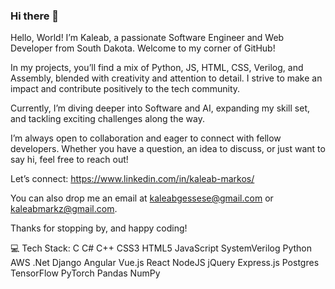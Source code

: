 ### Hi there 👋

Hello, World! I’m Kaleab, a passionate Software Engineer and Web Developer from South Dakota. Welcome to my corner of GitHub!

In my projects, you’ll find a mix of Python, JS, HTML, CSS, Verilog, and Assembly, blended with creativity and attention to detail. I strive to make an impact and contribute positively to the tech community.

Currently, I’m diving deeper into Software and AI, expanding my skill set, and tackling exciting challenges along the way.

I’m always open to collaboration and eager to connect with fellow developers. Whether you have a question, an idea to discuss, or just want to say hi, feel free to reach out!

Let’s connect:
https://www.linkedin.com/in/kaleab-markos/

You can also drop me an email at kaleabgessese@gmail.com or kaleabmarkz@gmail.com.

Thanks for stopping by, and happy coding!


💻 Tech Stack:
C C# C++ CSS3 HTML5 JavaScript SystemVerilog Python AWS .Net Django Angular Vue.js React NodeJS jQuery Express.js Postgres TensorFlow PyTorch Pandas NumPy
